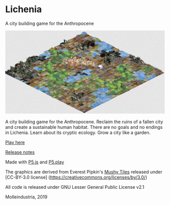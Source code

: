 # Lichenia
A city building game for the Anthropocene

![poster image](fb.jpg?raw=true "Image")

A city building game for the Anthropocene. Reclaim the ruins of a fallen city and create a sustainable human habitat. 
There are no goals and no endings in Lichenia. Learn about its cryptic ecology. Grow a city like a garden. 

[Play here](http://molleindustria.org/lichenia/)

[Release notes](http://www.molleindustria.org/blog/lichenia-release-notes/)

Made with [P5.js](http://p5js.org) and [P5.play](http://molleindustria.github.io/p5.play/)

The graphics are derived from Everest Pipkin's [Mushy Tiles](https://everestpipkin.itch.io/mushy) released under [CC-BY-3.0 license] (https://creativecommons.org/licenses/by/3.0/)

All code is released under GNU Lesser General Public License v2.1

Molleindustria, 2019
